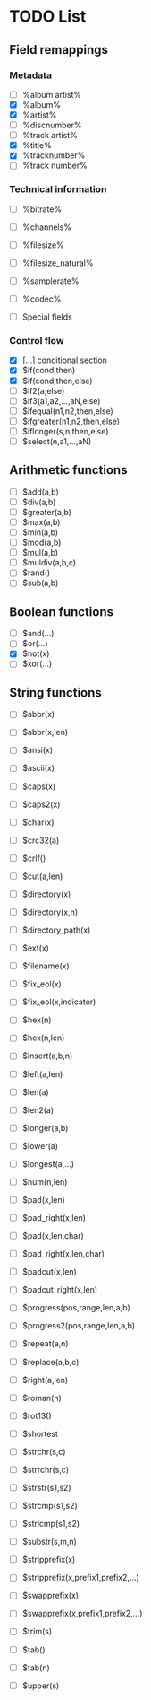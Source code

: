 # TODO List

## Field remappings

### Metadata

- [ ] %album artist%
- [x] %album%
- [x] %artist%
- [ ] %discnumber%
- [ ] %track artist%
- [x] %title%
- [x] %tracknumber%
- [ ] %track number%

### Technical information

- [ ] %bitrate%
- [ ] %channels%
- [ ] %filesize%
- [ ] %filesize_natural%
- [ ] %samplerate%
- [ ] %codec%

- [ ] Special fields

### Control flow

- [x] [...] conditional section
- [x] $if(cond,then)
- [x] $if(cond,then,else)
- [ ] $if2(a,else)
- [ ] $if3(a1,a2,...,aN,else)
- [ ] $ifequal(n1,n2,then,else)
- [ ] $ifgreater(n1,n2,then,else)
- [ ] $iflonger(s,n,then,else)
- [ ] $select(n,a1,...,aN)

## Arithmetic functions

- [ ] $add(a,b)
- [ ] $div(a,b)
- [ ] $greater(a,b)
- [ ] $max(a,b)
- [ ] $min(a,b)
- [ ] $mod(a,b)
- [ ] $mul(a,b)
- [ ] $muldiv(a,b,c)
- [ ] $rand()
- [ ] $sub(a,b)

## Boolean functions

- [ ] $and(...)
- [ ] $or(...)
- [x] $not(x)
- [ ] $xor(...)

## String functions

- [ ]  $abbr(x)
- [ ]  $abbr(x,len)
- [ ]  $ansi(x)
- [ ]  $ascii(x)
- [ ]  $caps(x)
- [ ]  $caps2(x)
- [ ]  $char(x)
- [ ]  $crc32(a)
- [ ]  $crlf()
- [ ]  $cut(a,len)
- [ ]  $directory(x)
- [ ]  $directory(x,n)
- [ ]  $directory_path(x)
- [ ]  $ext(x)
- [ ]  $filename(x)
- [ ]  $fix_eol(x)
- [ ]  $fix_eol(x,indicator)
- [ ]  $hex(n)
- [ ]  $hex(n,len)
- [ ]  $insert(a,b,n)
- [ ]  $left(a,len)
- [ ]  $len(a)
- [ ]  $len2(a)
- [ ]  $longer(a,b)
- [ ]  $lower(a)
- [ ]  $longest(a,...)
- [ ]  $num(n,len)
- [ ]  $pad(x,len)
- [ ]  $pad_right(x,len)
- [ ]  $pad(x,len,char)
- [ ]  $pad_right(x,len,char)
- [ ]  $padcut(x,len)
- [ ]  $padcut_right(x,len)
- [ ]  $progress(pos,range,len,a,b)
- [ ]  $progress2(pos,range,len,a,b)
- [ ]  $repeat(a,n)
- [ ]  $replace(a,b,c)
- [ ]  $right(a,len)
- [ ]  $roman(n)
- [ ]  $rot13()
- [ ]  $shortest
- [ ]  $strchr(s,c)
- [ ]  $strrchr(s,c)
- [ ]  $strstr(s1,s2)
- [ ]  $strcmp(s1,s2)
- [ ]  $stricmp(s1,s2)
- [ ]  $substr(s,m,n)
- [ ]  $stripprefix(x)
- [ ]  $stripprefix(x,prefix1,prefix2,...)
- [ ]  $swapprefix(x)
- [ ]  $swapprefix(x,prefix1,prefix2,...)
- [ ]  $trim(s)
- [ ]  $tab()
- [ ]  $tab(n)
- [ ]  $upper(s)

